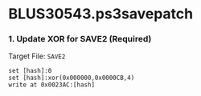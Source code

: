 # BLUS30543.ps3savepatch

### 1. Update XOR for SAVE2 (Required)

Target File: `SAVE2`

```
set [hash]:0
set [hash]:xor(0x000000,0x0000CB,4)
write at 0x0023AC:[hash]
```


